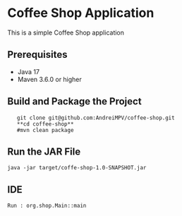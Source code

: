 # Coffee Shop Application

This is a simple Coffee Shop application 

## Prerequisites

- Java 17 
- Maven 3.6.0 or higher

## Build and Package the Project
```agsl
   git clone git@github.com:AndreiMPV/coffee-shop.git
   **cd coffee-shop**
   #mvn clean package
```
## Run the JAR File
    java -jar target/coffe-shop-1.0-SNAPSHOT.jar
## IDE
    Run : org.shop.Main::main
